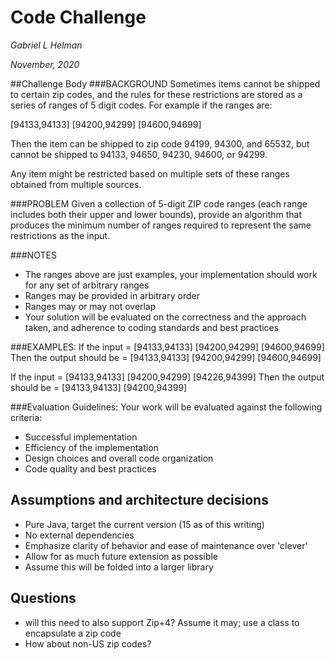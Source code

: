 # Code Challenge

_Gabriel L Helman_

_November, 2020_


##Challenge Body
###BACKGROUND
Sometimes items cannot be shipped to certain zip codes, and the rules for these restrictions are stored as a series of ranges of 5 digit codes. For example if the ranges are:

[94133,94133] [94200,94299] [94600,94699]

Then the item can be shipped to zip code 94199, 94300, and 65532, but cannot be shipped to 94133, 94650, 94230, 94600, or 94299.

Any item might be restricted based on multiple sets of these ranges obtained from multiple sources.

###PROBLEM
Given a collection of 5-digit ZIP code ranges (each range includes both their upper and lower bounds), provide an algorithm that produces the minimum number of ranges required to represent the same restrictions as the input.

###NOTES
- The ranges above are just examples, your implementation should work for any set of arbitrary ranges
- Ranges may be provided in arbitrary order
- Ranges may or may not overlap
- Your solution will be evaluated on the correctness and the approach taken, and adherence to coding standards and best practices

###EXAMPLES:
If the input = [94133,94133] [94200,94299] [94600,94699]
Then the output should be = [94133,94133] [94200,94299] [94600,94699]

If the input = [94133,94133] [94200,94299] [94226,94399] 
Then the output should be = [94133,94133] [94200,94399]

###Evaluation Guidelines:
Your work will be evaluated against the following criteria:
- Successful implementation
- Efficiency of the implementation
- Design choices and overall code organization
- Code quality and best practices




## Assumptions and architecture decisions
- Pure Java, target the current version (15 as of this writing)
- No external dependencies
- Emphasize clarity of behavior and ease of maintenance over 'clever'
- Allow for as much future extension as possible
- Assume this will be folded into a larger library

## Questions
- will this need to also support Zip+4? Assume it may; use a class to encapsulate a zip code
- How about non-US zip codes?
